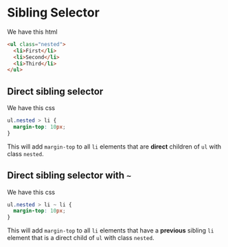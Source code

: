 # Sibling Selector

We have this html

```html
<ul class="nested">
  <li>First</li>
  <li>Second</li>
  <li>Third</li>
</ul>
```

## Direct sibling selector

We have this css

```css
ul.nested > li {
  margin-top: 10px;
}
```

This will add `margin-top` to all `li` elements that are **direct** children of `ul` with class `nested`.

## Direct sibling selector with `~`

We have this css

```css
ul.nested > li ~ li {
  margin-top: 10px;
}
```

This will add `margin-top` to all `li` elements that have a **previous** sibling `li` element that is a direct child of `ul` with class `nested`.
